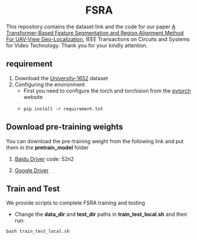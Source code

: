 <h1 align="center"> FSRA </h1>

This repository contains the dataset link and the code for our paper [A Transformer-Based Feature Segmentation and Region Alignment Method For UAV-View Geo-Localization](https://ieeexplore.ieee.org/document/9648201), IEEE Transactions on Circuits and Systems for Video Technology. Thank you for your kindly attention.

## requirement
1. Download the [University-1652](https://github.com/layumi/University1652-Baseline) dataset
2. Configuring the environment
   * First you need to configure the torch and torchision from the [pytorch](https://pytorch.org/) website
   * ```shell
     pip install -r requirement.txt
     ```

## Download pre-training weights
You can download the pre-training weight from the following link and put them in the **pretrain_model** folder

1. [Baidu Driver](https://pan.baidu.com/s/1ci2rNHb4ARKCwyVemT_JNg)  code: 52n2

2. [Google Driver](https://drive.google.com/file/d/1gEfXVVdL827J5SJ4KGOHhdWoeDZ7UjTd/view?usp=sharing)

## Train and Test
We provide scripts to complete FSRA training and testing
* Change the **data_dir** and **test_dir** paths in **train_test_local.sh** and then run:
```shell
bash train_test_local.sh
```
